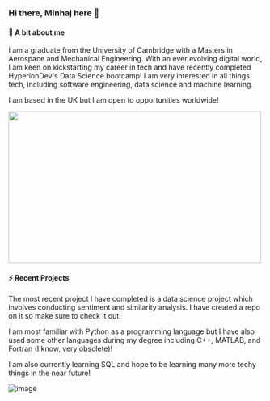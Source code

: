 ### Hi there, Minhaj here 👋

#### 🤔 A bit about me
I am a graduate from the University of Cambridge with a Masters in Aerospace and Mechanical Engineering. With an ever evolving digital world, I am keen on kickstarting my career in tech and have recently completed HyperionDev's Data Science bootcamp!
I am very interested in all things tech, including software engineering, data science and machine learning. 

I am based in the UK but I am open to opportunities worldwide!

<img src="https://github.com/Minhaj-A1/Minhaj-A1/assets/83793815/6ac32021-63f7-4e26-af07-6b6fa7e39f7f" width="500" height="300">

#### ⚡ Recent Projects
The most recent project I have completed is a data science project which involves conducting sentiment and similarity analysis. I have created a repo on it so make sure to check it out!

I am most familiar with Python as a programming language but I have also used some other languages during my degree including C++, MATLAB, and Fortran (I know, very obsolete)!

I am also currently learning SQL and hope to be learning many more techy things in the near future!

![image](https://github.com/Minhaj-A1/Minhaj-A1/assets/83793815/63c76905-f0c7-4b78-9e63-8094fe699046)

<!--
**Minhaj-A1/Minhaj-A1** is a ✨ _special_ ✨ repository because its `README.md` (this file) appears on your GitHub profile.

Here are some ideas to get you started:

- 🔭 I’m currently working on ...
- 🌱 I’m currently learning ...
- 👯 I’m looking to collaborate on ...
- 🤔 I’m looking for help with ...
- 💬 Ask me about ...
- 📫 How to reach me: ...
- 😄 Pronouns: ...
- ⚡ Fun fact: ...
-->
